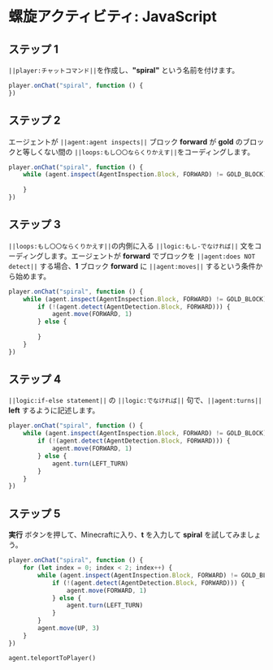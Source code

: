 # 螺旋アクティビティ: JavaScript


## ステップ 1
``||player:チャットコマンド||``を作成し、**"spiral"** という名前を付けます。

```javascript
player.onChat("spiral", function () {
})
```

## ステップ 2

エージェントが ``||agent:agent inspects||`` ブロック **forward** が **gold** のブロックと等しくない間の ``||loops:もし〇〇ならくりかえす||``をコーディングします。

```javascript
player.onChat("spiral", function () {
    while (agent.inspect(AgentInspection.Block, FORWARD) != GOLD_BLOCK) {
    	
    }
})
```

## ステップ 3

``||loops:もし〇〇ならくりかえす||``の内側に入る ``||logic:もし-でなければ||`` 文をコーディングします。エージェントが **forward** でブロックを ``||agent:does NOT detect||`` する場合、**1** ブロック **forward** に ``||agent:moves||`` するという条件から始めます。

```javascript
player.onChat("spiral", function () {
    while (agent.inspect(AgentInspection.Block, FORWARD) != GOLD_BLOCK) {
        if (!(agent.detect(AgentDetection.Block, FORWARD))) {
            agent.move(FORWARD, 1)
        } else {
        	
        }
    }
})
```

## ステップ 4

``||logic:if-else statement||`` の ``||logic:でなければ||`` 句で、``||agent:turns||`` **left** するように記述します。

```javascript
player.onChat("spiral", function () {
    while (agent.inspect(AgentInspection.Block, FORWARD) != GOLD_BLOCK) {
        if (!(agent.detect(AgentDetection.Block, FORWARD))) {
            agent.move(FORWARD, 1)
        } else {
            agent.turn(LEFT_TURN)
        }
    }
})
```

## ステップ 5
**実行** ボタンを押して、Minecraftに入り、**t** を入力して **spiral** を試してみましょう。

```javascript
player.onChat("spiral", function () { 
    for (let index = 0; index < 2; index++) { 
        while (agent.inspect(AgentInspection.Block, FORWARD) != GOLD_BLOCK) { 
            if (!(agent.detect(AgentDetection.Block, FORWARD))) { 
                agent.move(FORWARD, 1) 
            } else { 
                agent.turn(LEFT_TURN) 
            } 
        } 
        agent.move(UP, 3) 
    } 
}) 
```
```ghost
agent.teleportToPlayer()
```